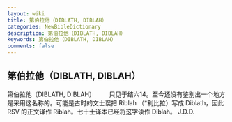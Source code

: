 ```yaml
---
layout: wiki
title: 第伯拉他（DIBLATH, DIBLAH）
categories: NewBibleDictionary
description: 第伯拉他（DIBLATH, DIBLAH）
keywords: 第伯拉他（DIBLATH, DIBLAH）
comments: false
---
```


## 第伯拉他（DIBLATH, DIBLAH）



第伯拉他（DIBLATH, DIBLAH）
　　只见于结六14。至今还没有鉴别出一个地方是采用这名称的。可能是古时的文士误把 Riblah （*利比拉）写成 Diblath，因此 RSV 的正文译作 Riblah。七十士译本已经将这字读作 Diblah。
J.D.D.




